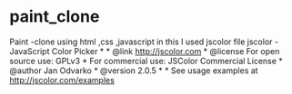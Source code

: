 # paint_clone
Paint -clone using html ,css ,javascript  in this  I used jscolor file   jscolor - JavaScript Color Picker  *  * @link    http://jscolor.com  * @license For open source use: GPLv3  *          For commercial use: JSColor Commercial License  * @author  Jan Odvarko  * @version 2.0.5  *  * See usage examples at http://jscolor.com/examples
